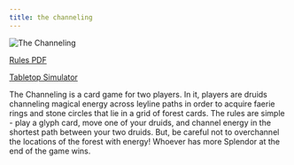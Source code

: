 ```yaml
---
title: the channeling
---
```


![The Channeling ](/images/the_channeling/full_game.jpg)

[Rules PDF](./the_channeling_rules_pdf)

[Tabletop Simulator](/games/the_channeling/the_channeling_rules_tts)

The Channeling is a card game for two players. In it, players are druids channeling magical energy across leyline paths in order to acquire faerie rings and stone circles that lie in a grid of forest cards. The rules are simple - play a glyph card, move one of your druids, and channel energy in the shortest path between your two druids. But, be careful not to overchannel the locations of the forest with energy! Whoever has more Splendor at the end of the game wins.
